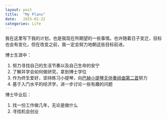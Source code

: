 ```yaml
---
layout: post
title:  "My Plans"
date:   2015-02-22
categories: Life
---
```


我在这里写下我的计划，也是我现在所期望的一些事情。也许随着日子变迁，目标也会有变化，但在改变之前，我一定会努力地朝这些目标前进。

博士生涯中：

1. 努力寻找自己的生活节奏以及自己生命的安宁
2. 了解并学会如何做研究，拿到博士学位
3. 作为终生爱好，坚持练习小提琴，向[巴赫小提琴无伴奏组曲第二首](http://music.baidu.com/song/7986344)努力
4. 基于入门水平的经济学，进一步讨论一些有趣的问题

博士毕业后：

1. 找一份工作做几年，无论是做什么
2. 寻找机会创业




